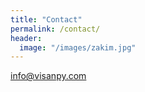 ```yaml
---
title: "Contact"
permalink: /contact/
header:
  image: "/images/zakim.jpg"
---
```

info@visanpy.com
